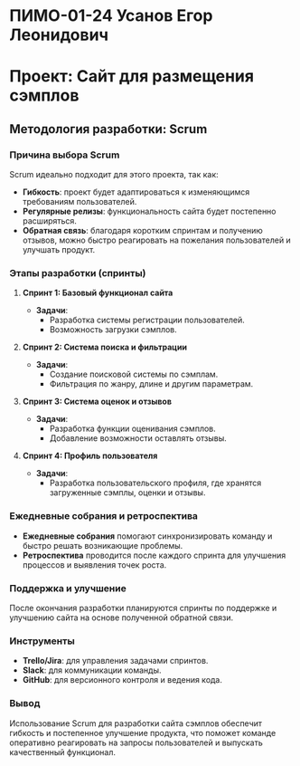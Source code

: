 # ПИМО-01-24 Усанов Егор Леонидович
# Проект: Сайт для размещения сэмплов
## Методология разработки: Scrum

### Причина выбора Scrum
Scrum идеально подходит для этого проекта, так как:
- **Гибкость**: проект будет адаптироваться к изменяющимся требованиям пользователей.
- **Регулярные релизы**: функциональность сайта будет постепенно расширяться.
- **Обратная связь**: благодаря коротким спринтам и получению отзывов, можно быстро реагировать на пожелания пользователей и улучшать продукт.

### Этапы разработки (спринты)

1. **Спринт 1: Базовый функционал сайта**
   - **Задачи**:
     - Разработка системы регистрации пользователей.
     - Возможность загрузки сэмплов.

2. **Спринт 2: Система поиска и фильтрации**
   - **Задачи**:
     - Создание поисковой системы по сэмплам.
     - Фильтрация по жанру, длине и другим параметрам.

3. **Спринт 3: Система оценок и отзывов**
   - **Задачи**:
     - Разработка функции оценивания сэмплов.
     - Добавление возможности оставлять отзывы.
   
4. **Спринт 4: Профиль пользователя**
   - **Задачи**:
     - Разработка пользовательского профиля, где хранятся загруженные сэмплы, оценки и отзывы.

### Ежедневные собрания и ретроспектива
- **Ежедневные собрания** помогают синхронизировать команду и быстро решать возникающие проблемы.
- **Ретроспектива** проводится после каждого спринта для улучшения процессов и выявления точек роста.

### Поддержка и улучшение
После окончания разработки планируются спринты по поддержке и улучшению сайта на основе полученной обратной связи.

### Инструменты
- **Trello/Jira**: для управления задачами спринтов.
- **Slack**: для коммуникации команды.
- **GitHub**: для версионного контроля и ведения кода.

### Вывод
Использование Scrum для разработки сайта сэмплов обеспечит гибкость и постепенное улучшение продукта, что поможет команде оперативно реагировать на запросы пользователей и выпускать качественный функционал.
